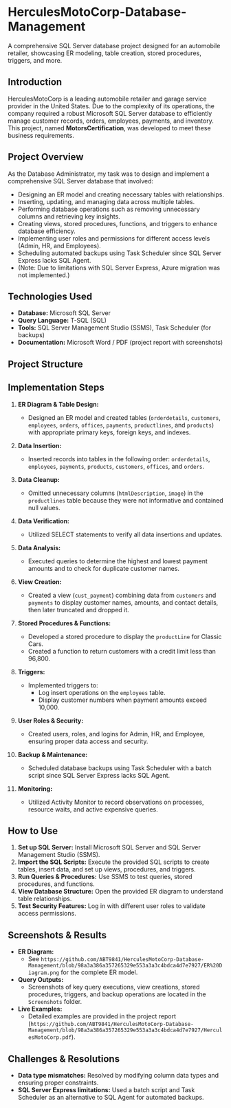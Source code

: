 # HerculesMotoCorp-Database-Management
A comprehensive SQL Server database project designed for an automobile retailer, showcasing ER modeling, table creation, stored procedures, triggers, and more.

## Introduction

HerculesMotoCorp is a leading automobile retailer and garage service provider in the United States. Due to the complexity of its operations, the company required a robust Microsoft SQL Server database to efficiently manage customer records, orders, employees, payments, and inventory. This project, named **MotorsCertification**, was developed to meet these business requirements.

## Project Overview

As the Database Administrator, my task was to design and implement a comprehensive SQL Server database that involved:
- Designing an ER model and creating necessary tables with relationships.
- Inserting, updating, and managing data across multiple tables.
- Performing database operations such as removing unnecessary columns and retrieving key insights.
- Creating views, stored procedures, functions, and triggers to enhance database efficiency.
- Implementing user roles and permissions for different access levels (Admin, HR, and Employees).
- Scheduling automated backups using Task Scheduler since SQL Server Express lacks SQL Agent.
- (Note: Due to limitations with SQL Server Express, Azure migration was not implemented.)

## Technologies Used

- **Database:** Microsoft SQL Server
- **Query Language:** T-SQL (SQL)
- **Tools:** SQL Server Management Studio (SSMS), Task Scheduler (for backups)
- **Documentation:** Microsoft Word / PDF (project report with screenshots)

## Project Structure

## Implementation Steps

1. **ER Diagram & Table Design:**  
   - Designed an ER model and created tables (`orderdetails`, `customers`, `employees`, `orders`, `offices`, `payments`, `productlines`, and `products`) with appropriate primary keys, foreign keys, and indexes.

2. **Data Insertion:**  
   - Inserted records into tables in the following order: `orderdetails`, `employees`, `payments`, `products`, `customers`, `offices`, and `orders`.

3. **Data Cleanup:**  
   - Omitted unnecessary columns (`htmlDescription`, `image`) in the `productlines` table because they were not informative and contained null values.

4. **Data Verification:**  
   - Utilized SELECT statements to verify all data insertions and updates.

5. **Data Analysis:**  
   - Executed queries to determine the highest and lowest payment amounts and to check for duplicate customer names.

6. **View Creation:**  
   - Created a view (`cust_payment`) combining data from `customers` and `payments` to display customer names, amounts, and contact details, then later truncated and dropped it.

7. **Stored Procedures & Functions:**  
   - Developed a stored procedure to display the `productLine` for Classic Cars.
   - Created a function to return customers with a credit limit less than 96,800.

8. **Triggers:**  
   - Implemented triggers to:
     - Log insert operations on the `employees` table.
     - Display customer numbers when payment amounts exceed 10,000.

9. **User Roles & Security:**  
   - Created users, roles, and logins for Admin, HR, and Employee, ensuring proper data access and security.

10. **Backup & Maintenance:**  
    - Scheduled database backups using Task Scheduler with a batch script since SQL Server Express lacks SQL Agent.

11. **Monitoring:**  
    - Utilized Activity Monitor to record observations on processes, resource waits, and active expensive queries.

## How to Use

1. **Set up SQL Server:** Install Microsoft SQL Server and SQL Server Management Studio (SSMS).
2. **Import the SQL Scripts:** Execute the provided SQL scripts to create tables, insert data, and set up views, procedures, and triggers.
3. **Run Queries & Procedures:** Use SSMS to test queries, stored procedures, and functions.
4. **View Database Structure:** Open the provided ER diagram to understand table relationships.
5. **Test Security Features:** Log in with different user roles to validate access permissions.

## Screenshots & Results

- **ER Diagram:**  
  - See `https://github.com/ABT9841/HerculesMotoCorp-Database-Management/blob/98a3a386a357265329e553a3a3c4bdca4d7e7927/ER%20Diagram.png` for the complete ER model.
- **Query Outputs:**  
  - Screenshots of key query executions, view creations, stored procedures, triggers, and backup operations are located in the `Screenshots` folder.
- **Live Examples:**  
  - Detailed examples are provided in the project report (`https://github.com/ABT9841/HerculesMotoCorp-Database-Management/blob/98a3a386a357265329e553a3a3c4bdca4d7e7927/HerculesMotoCorp.pdf`).

## Challenges & Resolutions

- **Data type mismatches:** Resolved by modifying column data types and ensuring proper constraints.
- **SQL Server Express limitations:** Used a batch script and Task Scheduler as an alternative to SQL Agent for automated backups.
